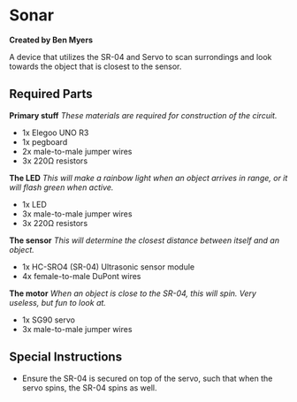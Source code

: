# Sonar
**Created by Ben Myers**

A device that utilizes the SR-04 and Servo to scan surrondings and look towards the object that is closest to the sensor.

## Required Parts

**Primary stuff**
*These materials are required for construction of the circuit.*
- 1x Elegoo UNO R3
- 1x pegboard
- 2x male-to-male jumper wires
- 3x 220Ω resistors

**The LED**
*This will make a rainbow light when an object arrives in range, or it will flash green when active.*
- 1x LED
- 3x male-to-male jumper wires
- 3x 220Ω resistors

**The sensor**
*This will determine the closest distance between itself and an object.*
- 1x HC-SRO4 (SR-04) Ultrasonic sensor module
- 4x female-to-male DuPont wires

**The motor**
*When an object is close to the SR-04, this will spin. Very useless, but fun to look at.*
- 1x SG90 servo
- 3x male-to-male jumper wires

## Special Instructions

- Ensure the SR-04 is secured on top of the servo, such that when the servo spins, the SR-04 spins as well.
